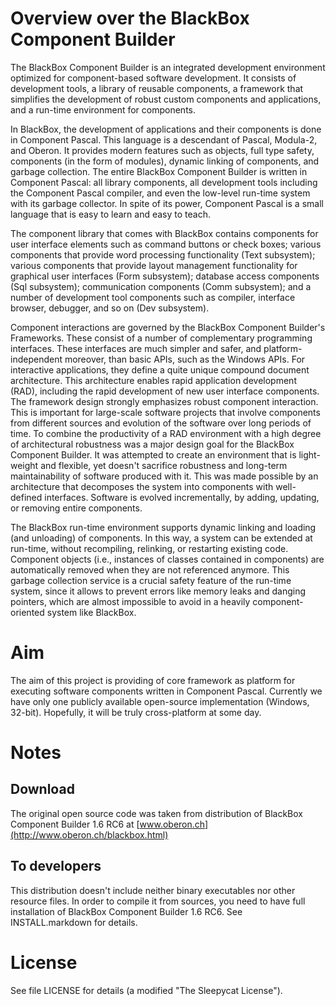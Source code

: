# Overview over the BlackBox Component Builder #

The BlackBox Component Builder is an integrated development environment optimized for component-based software development. It consists of development tools, a library of reusable components, a framework that simplifies the development of robust custom components and applications, and a run-time environment for components.

In BlackBox, the development of applications and their components is done in Component Pascal. This language is a descendant of Pascal, Modula-2, and Oberon. It provides modern features such as objects, full type safety, components (in the form of modules), dynamic linking of components, and garbage collection. The entire BlackBox Component Builder is written in Component Pascal: all library components, all development tools including the Component Pascal compiler, and even the low-level run-time system with its garbage collector. In spite of its power, Component Pascal is a small language that is easy to learn and easy to teach.

The component library that comes with BlackBox contains components for user interface elements such as command buttons or check boxes; various components that provide word processing functionality (Text subsystem); various components that provide layout management functionality for graphical user interfaces (Form subsystem); database access components (Sql subsystem); communication components (Comm subsystem); and a number of development tool components such as compiler, interface browser, debugger, and so on (Dev subsystem).

Component interactions are governed by the BlackBox Component Builder's Frameworks. These consist of a number of complementary programming interfaces. These interfaces are much simpler and safer, and platform-independent moreover, than basic APIs, such as the Windows APIs. For interactive applications, they define a quite unique compound document architecture. This architecture enables rapid application development (RAD), including the rapid development of new user interface components. The framework design strongly emphasizes robust component interaction. This is important for large-scale software projects that involve components from different sources and evolution of the software over long periods of time. To combine the productivity of a RAD environment with a high degree of architectural robustness was a major design goal for the BlackBox Component Builder. It was attempted to create an environment that is light-weight and flexible, yet doesn't sacrifice robustness and long-term maintainability of software produced with it. This was made possible by an architecture that decomposes the system into components with well-defined interfaces. Software is evolved incrementally, by adding, updating, or removing entire components.

The BlackBox run-time environment supports dynamic linking and loading (and unloading) of components. In this way, a system can be extended at run-time, without recompiling, relinking, or restarting existing code. Component objects (i.e., instances of classes contained in components) are automatically removed when they are not referenced anymore. This garbage collection service is a crucial safety feature of the run-time system, since it allows to prevent errors like memory leaks and danging pointers, which are almost impossible to avoid in a heavily component-oriented system like BlackBox.


# Aim #

The aim of this project is providing of core framework as platform for executing software components written in Component Pascal.
Currently we have only one publicly available open-source implementation (Windows, 32-bit). Hopefully, it will be truly cross-platform at some day.


# Notes #

## Download ##

The original open source code was taken from distribution of BlackBox Component Builder 1.6 RC6 at [www.oberon.ch](http://www.oberon.ch/blackbox.html)

## To developers ##

This distribution doesn't include neither binary executables nor other resource files. In order to compile it from sources, you need to have full installation of BlackBox Component Builder 1.6 RC6.
See INSTALL.markdown for details.

# License #

See file LICENSE for details (a modified "The Sleepycat License").

